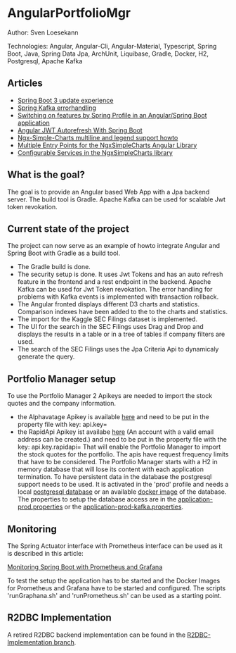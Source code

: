 # AngularPortfolioMgr


Author: Sven Loesekann

Technologies: Angular, Angular-Cli, Angular-Material, Typescript, Spring Boot, Java, Spring Data Jpa, ArchUnit, Liquibase, Gradle, Docker, H2, Postgresql, Apache Kafka

## Articles
* [Spring Boot 3 update experience](https://angular2guy.wordpress.com/2022/11/15/spring-boot-3-update-experience/)
* [Spring Kafka errorhandling](https://angular2guy.wordpress.com/2022/11/11/spring-kafka-error-handling/)
* [Switching on features by Spring Profile in an Angular/Spring Boot application](https://angular2guy.wordpress.com/2021/10/13/switching-on-features-by-spring-profile-in-an-angular-spring-boot-application/)
* [Angular JWT Autorefresh With Spring Boot](https://angular2guy.wordpress.com/2021/07/31/angular-jwt-autorefresh-with-spring-boot/)
* [Ngx-Simple-Charts multiline and legend support howto](https://angular2guy.wordpress.com/2021/10/02/ngx-simple-charts-multiline-and-legend-support-howto/)
* [Multiple Entry Points for the NgxSimpleCharts Angular Library](https://angular2guy.wordpress.com/2021/12/26/multiple-entry-points-for-ngxsimplecharts-angular-library/)
* [Configurable Services in the NgxSimpleCharts library](https://angular2guy.wordpress.com/2022/09/13/configurable-services-in-the-ngx-simple-charts-library/)

## What is the goal?
The goal is to provide an Angular based Web App with a Jpa backend server. The build tool is Gradle. Apache Kafka can be used for scalable Jwt token revokation. 

## Current state of the project
The project can now serve as an example of howto integrate Angular and Spring Boot with Gradle as a build tool.
* The Gradle build is done. 
* The security setup is done. It uses Jwt Tokens and has an auto refresh feature in the frontend and a rest endpoint in the backend. Apache Kafka can be used for Jwt Token revokation. The error handling for problems with Kafka events is implemented with transaction rollback.
* The Angular fronted displays different D3 charts and statistics. Comparison indexes have been added to the to the charts and statistics.
* The import for the Kaggle SEC Filings dataset is implemented. 
* The UI for the search in the SEC Filings uses Drag and Drop and displays the results in a table or in a tree of tables if company filters are used.
* The search of the SEC Filings uses the Jpa Criteria Api to dynamicaly generate the query.

## Portfolio Manager setup
To use the Portfolio Manager 2 Apikeys are needed to import the stock quotes and the company information. 
* the Alphavatage Apikey is available [here](https://www.alphavantage.co/support/#api-key) and need to be put in the property file with key: api.key=
* the RapidApi Apikey ist availabe [here](https://rapidapi.com/apidojo/api/yh-finance/) (An account with a valid email address can be created.) and need to be  put in the property file with the key: api.key.rapidapi=
That will enable the Portfolio Manager to import the stock quotes for the portfolio. The apis have request frequency limits that have to be considered. 
The Portfolio Manager starts with a H2 in memory database that will lose its content with each application termination. To have persistent data in the database the postgresql support needs to be used. It is activated in the 'prod' profile and needs a local [postgresql database](https://www.postgresql.org/) or an available [docker image](https://hub.docker.com/_/postgres) of the database. The properties to setup the database access are in the [application-prod.properties](https://github.com/Angular2Guy/AngularPortfolioMgr/blob/master/backend/src/main/resources/application-prod.properties) or the [application-prod-kafka.properties](https://github.com/Angular2Guy/AngularPortfolioMgr/blob/master/backend/src/main/resources/application-prod-kafka.properties). 


## Monitoring
The Spring Actuator interface with Prometheus interface can be used as it is described in this article: 

[Monitoring Spring Boot with Prometheus and Grafana](https://ordina-jworks.github.io/monitoring/2020/11/16/monitoring-spring-prometheus-grafana.html)

To test the setup the application has to be started and the Docker Images for Prometheus and Grafana have to be started and configured. The scripts 'runGraphana.sh' and 'runPrometheus.sh' can be used as a starting point.

## R2DBC Implementation
A retired R2DBC backend implementation can be found in the [R2DBC-Implementation branch](https://github.com/Angular2Guy/AngularPortfolioMgr/tree/R2DBC-Implementation).
